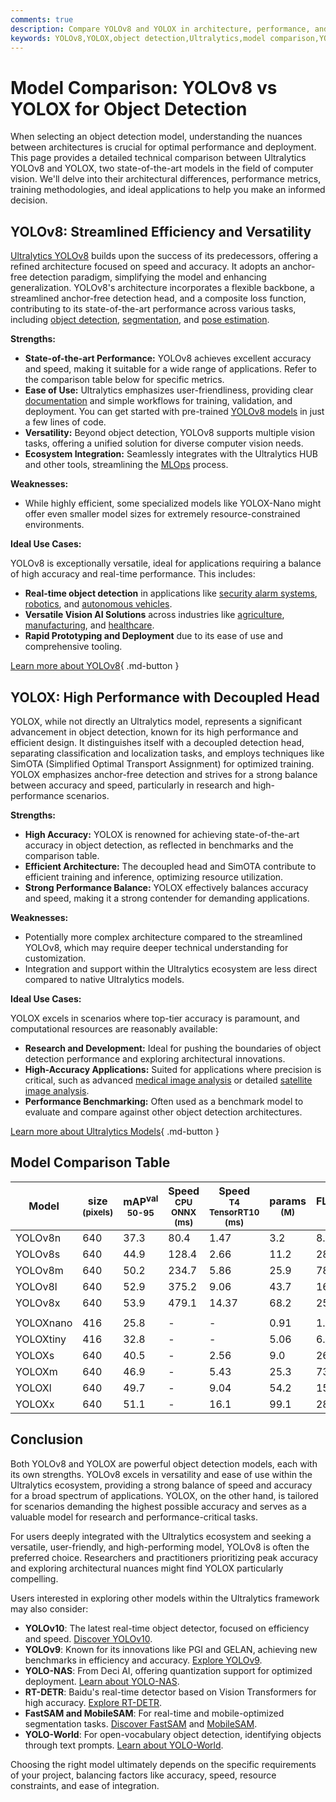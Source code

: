 ```yaml
---
comments: true
description: Compare YOLOv8 and YOLOX in architecture, performance, and applications. Discover the best object detection model for your needs with Ultralytics.
keywords: YOLOv8,YOLOX,object detection,Ultralytics,model comparison,YOLO models,computer vision,AI performance,benchmarking
---
```


# Model Comparison: YOLOv8 vs YOLOX for Object Detection

When selecting an object detection model, understanding the nuances between architectures is crucial for optimal performance and deployment. This page provides a detailed technical comparison between Ultralytics YOLOv8 and YOLOX, two state-of-the-art models in the field of computer vision. We'll delve into their architectural differences, performance metrics, training methodologies, and ideal applications to help you make an informed decision.

<script async src="https://cdn.jsdelivr.net/npm/chart.js@3.9.1/dist/chart.min.js"></script>
<script defer src="../../javascript/benchmark.js"></script>

<canvas id="modelComparisonChart" width="1024" height="400" active-models='["YOLOv8", "YOLOX"]'></canvas>

## YOLOv8: Streamlined Efficiency and Versatility

[Ultralytics YOLOv8](https://github.com/ultralytics/ultralytics) builds upon the success of its predecessors, offering a refined architecture focused on speed and accuracy. It adopts an anchor-free detection paradigm, simplifying the model and enhancing generalization. YOLOv8's architecture incorporates a flexible backbone, a streamlined anchor-free detection head, and a composite loss function, contributing to its state-of-the-art performance across various tasks, including [object detection](https://www.ultralytics.com/glossary/object-detection), [segmentation](https://www.ultralytics.com/glossary/instance-segmentation), and [pose estimation](https://docs.ultralytics.com/tasks/pose/).

**Strengths:**

- **State-of-the-art Performance:** YOLOv8 achieves excellent accuracy and speed, making it suitable for a wide range of applications. Refer to the comparison table below for specific metrics.
- **Ease of Use:** Ultralytics emphasizes user-friendliness, providing clear [documentation](https://docs.ultralytics.com/) and simple workflows for training, validation, and deployment. You can get started with pre-trained [YOLOv8 models](https://www.ultralytics.com/blog/object-detection-with-a-pre-trained-ultralytics-yolov8-model) in just a few lines of code.
- **Versatility:** Beyond object detection, YOLOv8 supports multiple vision tasks, offering a unified solution for diverse computer vision needs.
- **Ecosystem Integration:** Seamlessly integrates with the Ultralytics HUB and other tools, streamlining the [MLOps](https://www.ultralytics.com/glossary/machine-learning-operations-mlops) process.

**Weaknesses:**

- While highly efficient, some specialized models like YOLOX-Nano might offer even smaller model sizes for extremely resource-constrained environments.

**Ideal Use Cases:**

YOLOv8 is exceptionally versatile, ideal for applications requiring a balance of high accuracy and real-time performance. This includes:

- **Real-time object detection** in applications like [security alarm systems](https://www.ultralytics.com/blog/security-alarm-system-projects-with-ultralytics-yolov8), [robotics](https://www.ultralytics.com/glossary/robotics), and [autonomous vehicles](https://www.ultralytics.com/solutions/ai-in-self-driving).
- **Versatile Vision AI Solutions** across industries like [agriculture](https://www.ultralytics.com/solutions/ai-in-agriculture), [manufacturing](https://www.ultralytics.com/solutions/ai-in-manufacturing), and [healthcare](https://www.ultralytics.com/solutions/ai-in-healthcare).
- **Rapid Prototyping and Deployment** due to its ease of use and comprehensive tooling.

[Learn more about YOLOv8](https://docs.ultralytics.com/models/yolov8/){ .md-button }

## YOLOX: High Performance with Decoupled Head

YOLOX, while not directly an Ultralytics model, represents a significant advancement in object detection, known for its high performance and efficient design. It distinguishes itself with a decoupled detection head, separating classification and localization tasks, and employs techniques like SimOTA (Simplified Optimal Transport Assignment) for optimized training. YOLOX emphasizes anchor-free detection and strives for a strong balance between accuracy and speed, particularly in research and high-performance scenarios.

**Strengths:**

- **High Accuracy:** YOLOX is renowned for achieving state-of-the-art accuracy in object detection, as reflected in benchmarks and the comparison table.
- **Efficient Architecture:** The decoupled head and SimOTA contribute to efficient training and inference, optimizing resource utilization.
- **Strong Performance Balance:** YOLOX effectively balances accuracy and speed, making it a strong contender for demanding applications.

**Weaknesses:**

- Potentially more complex architecture compared to the streamlined YOLOv8, which may require deeper technical understanding for customization.
- Integration and support within the Ultralytics ecosystem are less direct compared to native Ultralytics models.

**Ideal Use Cases:**

YOLOX excels in scenarios where top-tier accuracy is paramount, and computational resources are reasonably available:

- **Research and Development:** Ideal for pushing the boundaries of object detection performance and exploring architectural innovations.
- **High-Accuracy Applications:** Suited for applications where precision is critical, such as advanced [medical image analysis](https://www.ultralytics.com/glossary/medical-image-analysis) or detailed [satellite image analysis](https://www.ultralytics.com/blog/using-computer-vision-to-analyse-satellite-imagery).
- **Performance Benchmarking:** Often used as a benchmark model to evaluate and compare against other object detection architectures.

[Learn more about Ultralytics Models](https://docs.ultralytics.com/models/){ .md-button }

## Model Comparison Table

| Model     | size<br><sup>(pixels) | mAP<sup>val<br>50-95 | Speed<br><sup>CPU ONNX<br>(ms) | Speed<br><sup>T4 TensorRT10<br>(ms) | params<br><sup>(M) | FLOPs<br><sup>(B) |
| --------- | --------------------- | -------------------- | ------------------------------ | ----------------------------------- | ------------------ | ----------------- |
| YOLOv8n   | 640                   | 37.3                 | 80.4                           | 1.47                                | 3.2                | 8.7               |
| YOLOv8s   | 640                   | 44.9                 | 128.4                          | 2.66                                | 11.2               | 28.6              |
| YOLOv8m   | 640                   | 50.2                 | 234.7                          | 5.86                                | 25.9               | 78.9              |
| YOLOv8l   | 640                   | 52.9                 | 375.2                          | 9.06                                | 43.7               | 165.2             |
| YOLOv8x   | 640                   | 53.9                 | 479.1                          | 14.37                               | 68.2               | 257.8             |
|           |                       |                      |                                |                                     |                    |                   |
| YOLOXnano | 416                   | 25.8                 | -                              | -                                   | 0.91               | 1.08              |
| YOLOXtiny | 416                   | 32.8                 | -                              | -                                   | 5.06               | 6.45              |
| YOLOXs    | 640                   | 40.5                 | -                              | 2.56                                | 9.0                | 26.8              |
| YOLOXm    | 640                   | 46.9                 | -                              | 5.43                                | 25.3               | 73.8              |
| YOLOXl    | 640                   | 49.7                 | -                              | 9.04                                | 54.2               | 155.6             |
| YOLOXx    | 640                   | 51.1                 | -                              | 16.1                                | 99.1               | 281.9             |

## Conclusion

Both YOLOv8 and YOLOX are powerful object detection models, each with its own strengths. YOLOv8 excels in versatility and ease of use within the Ultralytics ecosystem, providing a strong balance of speed and accuracy for a broad spectrum of applications. YOLOX, on the other hand, is tailored for scenarios demanding the highest possible accuracy and serves as a valuable model for research and performance-critical tasks.

For users deeply integrated with the Ultralytics ecosystem and seeking a versatile, user-friendly, and high-performing model, YOLOv8 is often the preferred choice. Researchers and practitioners prioritizing peak accuracy and exploring architectural nuances might find YOLOX particularly compelling.

Users interested in exploring other models within the Ultralytics framework may also consider:

- **YOLOv10**: The latest real-time object detector, focused on efficiency and speed. [Discover YOLOv10](https://docs.ultralytics.com/models/yolov10/).
- **YOLOv9**: Known for its innovations like PGI and GELAN, achieving new benchmarks in efficiency and accuracy. [Explore YOLOv9](https://docs.ultralytics.com/models/yolov9/).
- **YOLO-NAS**: From Deci AI, offering quantization support for optimized deployment. [Learn about YOLO-NAS](https://docs.ultralytics.com/models/yolo-nas/).
- **RT-DETR**: Baidu's real-time detector based on Vision Transformers for high accuracy. [Explore RT-DETR](https://docs.ultralytics.com/models/rtdetr/).
- **FastSAM and MobileSAM**: For real-time and mobile-optimized segmentation tasks. [Discover FastSAM](https://docs.ultralytics.com/models/fast-sam/) and [MobileSAM](https://docs.ultralytics.com/models/mobile-sam/).
- **YOLO-World**: For open-vocabulary object detection, identifying objects through text prompts. [Learn about YOLO-World](https://docs.ultralytics.com/models/yolo-world/).

Choosing the right model ultimately depends on the specific requirements of your project, balancing factors like accuracy, speed, resource constraints, and ease of integration.